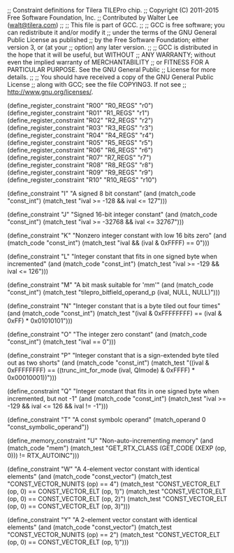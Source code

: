 ;; Constraint definitions for Tilera TILEPro chip.
;; Copyright (C) 2011-2015 Free Software Foundation, Inc.
;; Contributed by Walter Lee (walt@tilera.com)
;;
;; This file is part of GCC.
;;
;; GCC is free software; you can redistribute it and/or modify it
;; under the terms of the GNU General Public License as published
;; by the Free Software Foundation; either version 3, or (at your
;; option) any later version.
;;
;; GCC is distributed in the hope that it will be useful, but WITHOUT
;; ANY WARRANTY; without even the implied warranty of MERCHANTABILITY
;; or FITNESS FOR A PARTICULAR PURPOSE.  See the GNU General Public
;; License for more details.
;;
;; You should have received a copy of the GNU General Public License
;; along with GCC; see the file COPYING3.  If not see
;; <http://www.gnu.org/licenses/>.

(define_register_constraint "R00" "R0_REGS"  "r0")
(define_register_constraint "R01" "R1_REGS"  "r1")
(define_register_constraint "R02" "R2_REGS"  "r2")
(define_register_constraint "R03" "R3_REGS"  "r3")
(define_register_constraint "R04" "R4_REGS"  "r4")
(define_register_constraint "R05" "R5_REGS"  "r5")
(define_register_constraint "R06" "R6_REGS"  "r6")
(define_register_constraint "R07" "R7_REGS"  "r7")
(define_register_constraint "R08" "R8_REGS"  "r8")
(define_register_constraint "R09" "R9_REGS"  "r9")
(define_register_constraint "R10" "R10_REGS" "r10")

(define_constraint "I"
  "A signed 8 bit constant"
  (and (match_code "const_int")
       (match_test "ival >= -128 && ival <= 127")))

(define_constraint "J"
  "Signed 16-bit integer constant"
  (and (match_code "const_int")
       (match_test "ival >= -32768 && ival <= 32767")))

(define_constraint "K"
  "Nonzero integer constant with low 16 bits zero"
  (and (match_code "const_int")
       (match_test "ival && (ival & 0xFFFF) == 0")))

(define_constraint "L"
  "Integer constant that fits in one signed byte when incremented"
  (and (match_code "const_int")
       (match_test "ival >= -129 && ival <= 126")))

(define_constraint "M"
  "A bit mask suitable for 'mm'"
  (and (match_code "const_int")
       (match_test "tilepro_bitfield_operand_p (ival, NULL, NULL)")))

(define_constraint "N"
  "Integer constant that is a byte tiled out four times"
  (and (match_code "const_int")
       (match_test "(ival & 0xFFFFFFFF) == (ival & 0xFF) * 0x01010101")))

(define_constraint "O"
 "The integer zero constant"
 (and (match_code "const_int")
      (match_test "ival == 0")))

(define_constraint "P"
  "Integer constant that is a sign-extended byte tiled out as two shorts"
  (and (match_code "const_int")
       (match_test "((ival & 0xFFFFFFFF)
                     == ((trunc_int_for_mode (ival, QImode) & 0xFFFF)
                         * 0x00010001))")))

(define_constraint "Q"
  "Integer constant that fits in one signed byte when incremented, but not -1"
  (and (match_code "const_int")
       (match_test "ival >= -129 && ival <= 126 && ival != -1")))

(define_constraint "T"
  "A const symbolc operand"
  (match_operand 0 "const_symbolic_operand"))

(define_memory_constraint "U"
  "Non-auto-incrementing memory"
  (and (match_code "mem")
       (match_test "GET_RTX_CLASS (GET_CODE (XEXP (op, 0))) != RTX_AUTOINC")))

(define_constraint "W"
  "A 4-element vector constant with identical elements"
  (and (match_code "const_vector")
       (match_test "CONST_VECTOR_NUNITS (op) == 4")
       (match_test "CONST_VECTOR_ELT (op, 0) == CONST_VECTOR_ELT (op, 1)")
       (match_test "CONST_VECTOR_ELT (op, 0) == CONST_VECTOR_ELT (op, 2)")
       (match_test "CONST_VECTOR_ELT (op, 0) == CONST_VECTOR_ELT (op, 3)")))

(define_constraint "Y"
  "A 2-element vector constant with identical elements"
  (and (match_code "const_vector")
       (match_test "CONST_VECTOR_NUNITS (op) == 2")
       (match_test "CONST_VECTOR_ELT (op, 0) == CONST_VECTOR_ELT (op, 1)")))
